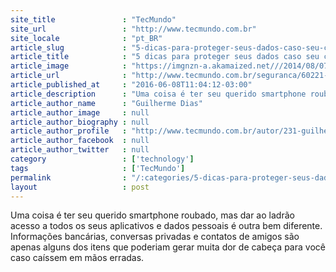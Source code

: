 ```yaml
---
site_title               : "TecMundo"
site_url                 : "http://www.tecmundo.com.br"
site_locale              : "pt_BR"
article_slug             : "5-dicas-para-proteger-seus-dados-caso-seu-celular-seja-roubado"
article_title            : "5 dicas para proteger seus dados caso seu celular seja roubado"
article_image            : "https://imgnzn-a.akamaized.net///2014/08/07/07161747990462-t1200x480.jpg"
article_url              : "http://www.tecmundo.com.br/seguranca/60221-5-dicas-proteger-dados-caso-celular-seja-roubado.htm"
article_published_at     : "2016-06-08T11:04:12-03:00"
article_description      : "Uma coisa é ter seu querido smartphone roubado, mas dar ao ladrão acesso a todos os seus aplicativos e dados pessoais é outra bem diferente. Informações bancárias, conversas privadas e contatos de amigos são apenas alguns dos itens que poderiam gerar muita dor de cabeça para você caso caíssem em mãos erradas."
article_author_name      : "Guilherme Dias"
article_author_image     : null
article_author_biography : null
article_author_profile   : "http://www.tecmundo.com.br/autor/231-guilherme-dias/"
article_author_facebook  : null
article_author_twitter   : null
category                 : ['technology']
tags                     : ['TecMundo']
permalink                : "/:categories/5-dicas-para-proteger-seus-dados-caso-seu-celular-seja-roubado/"
layout                   : post
---
```


Uma coisa é ter seu querido smartphone roubado, mas dar ao ladrão acesso a todos os seus aplicativos e dados pessoais é outra bem diferente. Informações bancárias, conversas privadas e contatos de amigos são apenas alguns dos itens que poderiam gerar muita dor de cabeça para você caso caíssem em mãos erradas.
